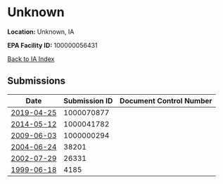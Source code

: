 # Unknown

**Location:** Unknown, IA

**EPA Facility ID:** 100000056431

[Back to IA Index](../../index.md)

## Submissions

| Date | Submission ID | Document Control Number |
|------|--------------|-------------------------|
| [2019-04-25](submissions/1000070877.md) | 1000070877 |  |
| [2014-05-12](submissions/1000041782.md) | 1000041782 |  |
| [2009-06-03](submissions/1000000294.md) | 1000000294 |  |
| [2004-06-24](submissions/38201.md) | 38201 |  |
| [2002-07-29](submissions/26331.md) | 26331 |  |
| [1999-06-18](submissions/4185.md) | 4185 |  |

